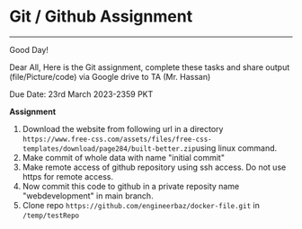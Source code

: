 
# Git / Github Assignment
-----

Good Day!

Dear All,
Here is the Git assignment, complete these tasks and share output (file/Picture/code) via Google drive to TA (Mr. Hassan)

Due Date: 23rd March 2023-2359 PKT
 
**Assignment**

1. Download the website from following url in a directory `https://www.free-css.com/assets/files/free-css-templates/download/page284/built-better.zip`using linux command.
2. Make commit of whole data with name "initial commit"
3.  Make remote access of github repository using ssh access. Do not use https for remote access. 
4.  Now commit this code to github in a private reposity name "webdevelopment" in main branch.
5.  Clone repo `https://github.com/engineerbaz/docker-file.git` in `/temp/testRepo`

